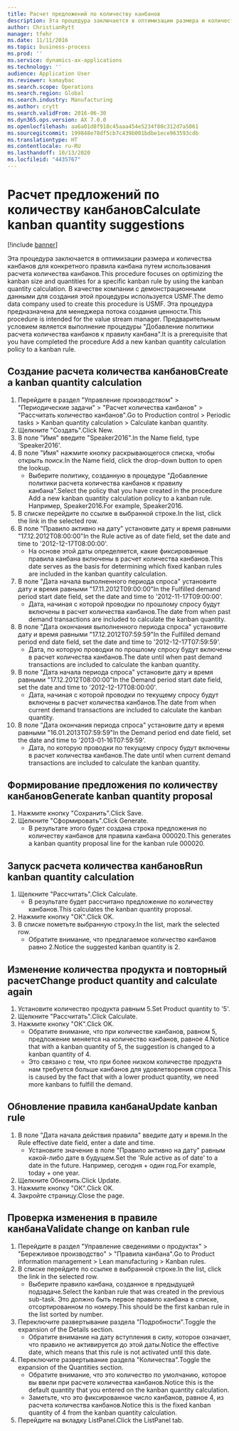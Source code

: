 ```yaml
---
title: Расчет предложений по количеству канбанов
description: Эта процедура заключается в оптимизации размера и количества канбанов для конкретного правила канбана путем использования расчета количества канбанов.
author: ChristianRytt
manager: tfehr
ms.date: 11/11/2016
ms.topic: business-process
ms.prod: ''
ms.service: dynamics-ax-applications
ms.technology: ''
audience: Application User
ms.reviewer: kamaybac
ms.search.scope: Operations
ms.search.region: Global
ms.search.industry: Manufacturing
ms.author: crytt
ms.search.validFrom: 2016-06-30
ms.dyn365.ops.version: AX 7.0.0
ms.openlocfilehash: aa6a01d8f918c45aaa454e5234f80c312d7a5061
ms.sourcegitcommit: 199848e78df5cb7c439b001bdbe1ece963593cdb
ms.translationtype: HT
ms.contentlocale: ru-RU
ms.lasthandoff: 10/13/2020
ms.locfileid: "4435767"
---
```

# <a name="calculate-kanban-quantity-suggestions"></a><span data-ttu-id="a39e4-103">Расчет предложений по количеству канбанов</span><span class="sxs-lookup"><span data-stu-id="a39e4-103">Calculate kanban quantity suggestions</span></span>

[!include [banner](../../includes/banner.md)]

<span data-ttu-id="a39e4-104">Эта процедура заключается в оптимизации размера и количества канбанов для конкретного правила канбана путем использования расчета количества канбанов.</span><span class="sxs-lookup"><span data-stu-id="a39e4-104">This procedure focuses on optimizing the kanban size and quantities for a specific kanban rule by using the kanban quantity calculation.</span></span> <span data-ttu-id="a39e4-105">В качестве компании с демонстрационными данными для создания этой процедуры используется USMF.</span><span class="sxs-lookup"><span data-stu-id="a39e4-105">The demo data company used to create this procedure is USMF.</span></span> <span data-ttu-id="a39e4-106">Эта процедура предназначена для менеджера потока создания ценности.</span><span class="sxs-lookup"><span data-stu-id="a39e4-106">This procedure is intended for the value stream manager.</span></span> <span data-ttu-id="a39e4-107">Предварительным условием является выполнение процедуры "Добавление политики расчета количества канбанов к правилу канбана".</span><span class="sxs-lookup"><span data-stu-id="a39e4-107">It is a prerequisite that you have completed the procedure Add a new kanban quantity calculation policy to a kanban rule.</span></span>


## <a name="create-a-kanban-quantity-calculation"></a><span data-ttu-id="a39e4-108">Создание расчета количества канбанов</span><span class="sxs-lookup"><span data-stu-id="a39e4-108">Create a kanban quantity calculation</span></span>
1. <span data-ttu-id="a39e4-109">Перейдите в раздел "Управление производством" > "Периодические задачи" > "Расчет количества канбанов" > "Рассчитать количество канбанов".</span><span class="sxs-lookup"><span data-stu-id="a39e4-109">Go to Production control > Periodic tasks > Kanban quantity calculation > Calculate kanban quantity.</span></span>
2. <span data-ttu-id="a39e4-110">Щелкните "Создать".</span><span class="sxs-lookup"><span data-stu-id="a39e4-110">Click New.</span></span>
3. <span data-ttu-id="a39e4-111">В поле "Имя" введите "Speaker2016".</span><span class="sxs-lookup"><span data-stu-id="a39e4-111">In the Name field, type 'Speaker2016'.</span></span>
4. <span data-ttu-id="a39e4-112">В поле "Имя" нажмите кнопку раскрывающегося списка, чтобы открыть поиск.</span><span class="sxs-lookup"><span data-stu-id="a39e4-112">In the Name field, click the drop-down button to open the lookup.</span></span>
    * <span data-ttu-id="a39e4-113">Выберите политику, созданную в процедуре "Добавление политики расчета количества канбанов к правилу канбана".</span><span class="sxs-lookup"><span data-stu-id="a39e4-113">Select the policy that you have created in the procedure Add a new kanban quantity calculation policy to a kanban rule.</span></span> <span data-ttu-id="a39e4-114">Например, Speaker2016.</span><span class="sxs-lookup"><span data-stu-id="a39e4-114">For example, Speaker2016.</span></span>  
5. <span data-ttu-id="a39e4-115">В списке перейдите по ссылке в выбранной строке.</span><span class="sxs-lookup"><span data-stu-id="a39e4-115">In the list, click the link in the selected row.</span></span>
6. <span data-ttu-id="a39e4-116">В поле "Правило активно на дату" установите дату и время равными "17.12.2012T08:00:00"</span><span class="sxs-lookup"><span data-stu-id="a39e4-116">In the Rule active as of date field, set the date and time to '2012-12-17T08:00:00'.</span></span>
    * <span data-ttu-id="a39e4-117">На основе этой даты определяется, какие фиксированные правила канбана включены в расчет количества канбанов.</span><span class="sxs-lookup"><span data-stu-id="a39e4-117">This date serves as the basis for determining which fixed kanban rules are included in the kanban quantity calculation.</span></span>  
7. <span data-ttu-id="a39e4-118">В поле "Дата начала выполненного периода спроса" установите дату и время равными "17.11.2012T09:00:00"</span><span class="sxs-lookup"><span data-stu-id="a39e4-118">In the Fulfilled demand period start date field, set the date and time to '2012-11-17T09:00:00'.</span></span>
    * <span data-ttu-id="a39e4-119">Дата, начиная с которой проводки по прошлому спросу будут включены в расчет количества канбанов.</span><span class="sxs-lookup"><span data-stu-id="a39e4-119">The date from when past demand transactions are included to calculate the kanban quantity.</span></span>  
8. <span data-ttu-id="a39e4-120">В поле "Дата окончания выполненного периода спроса" установите дату и время равными "17.12.2012T07:59:59"</span><span class="sxs-lookup"><span data-stu-id="a39e4-120">In the Fulfilled demand period end date field, set the date and time to '2012-12-17T07:59:59'.</span></span>
    * <span data-ttu-id="a39e4-121">Дата, по которую проводки по прошлому спросу будут включены в расчет количества канбанов.</span><span class="sxs-lookup"><span data-stu-id="a39e4-121">The date until when past demand transactions are included to calculate the kanban quantity.</span></span>  
9. <span data-ttu-id="a39e4-122">В поле "Дата начала периода спроса" установите дату и время равными "17.12.2012T08:00:00"</span><span class="sxs-lookup"><span data-stu-id="a39e4-122">In the Demand period start date field, set the date and time to '2012-12-17T08:00:00'.</span></span>
    * <span data-ttu-id="a39e4-123">Дата, начиная с которой проводки по текущему спросу будут включены в расчет количества канбанов.</span><span class="sxs-lookup"><span data-stu-id="a39e4-123">The date from when current demand transactions are included to calculate the kanban quantity.</span></span>  
10. <span data-ttu-id="a39e4-124">В поле "Дата окончания периода спроса" установите дату и время равными "16.01.2013T07:59:59"</span><span class="sxs-lookup"><span data-stu-id="a39e4-124">In the Demand period end date field, set the date and time to '2013-01-16T07:59:59'.</span></span>
    * <span data-ttu-id="a39e4-125">Дата, по которую проводки по текущему спросу будут включены в расчет количества канбанов.</span><span class="sxs-lookup"><span data-stu-id="a39e4-125">The date until when current demand transactions are included to calculate the kanban quantity.</span></span>  

## <a name="generate-kanban-quantity-proposal"></a><span data-ttu-id="a39e4-126">Формирование предложения по количеству канбанов</span><span class="sxs-lookup"><span data-stu-id="a39e4-126">Generate kanban quantity proposal</span></span>
1. <span data-ttu-id="a39e4-127">Нажмите кнопку "Сохранить".</span><span class="sxs-lookup"><span data-stu-id="a39e4-127">Click Save.</span></span>
2. <span data-ttu-id="a39e4-128">Щелкните "Сформировать".</span><span class="sxs-lookup"><span data-stu-id="a39e4-128">Click Generate.</span></span>
    * <span data-ttu-id="a39e4-129">В результате этого будет создана строка предложения по количеству канбанов для правила канбана 000020.</span><span class="sxs-lookup"><span data-stu-id="a39e4-129">This generates a kanban quantity proposal line for the kanban rule 000020.</span></span>  

## <a name="run-kanban-quantity-calculation"></a><span data-ttu-id="a39e4-130">Запуск расчета количества канбанов</span><span class="sxs-lookup"><span data-stu-id="a39e4-130">Run kanban quantity calculation</span></span>
1. <span data-ttu-id="a39e4-131">Щелкните "Рассчитать".</span><span class="sxs-lookup"><span data-stu-id="a39e4-131">Click Calculate.</span></span>
    * <span data-ttu-id="a39e4-132">В результате будет рассчитано предложение по количеству канбанов.</span><span class="sxs-lookup"><span data-stu-id="a39e4-132">This calculates the kanban quantity proposal.</span></span>  
2. <span data-ttu-id="a39e4-133">Нажмите кнопку "OК".</span><span class="sxs-lookup"><span data-stu-id="a39e4-133">Click OK.</span></span>
3. <span data-ttu-id="a39e4-134">В списке пометьте выбранную строку.</span><span class="sxs-lookup"><span data-stu-id="a39e4-134">In the list, mark the selected row.</span></span>
    * <span data-ttu-id="a39e4-135">Обратите внимание, что предлагаемое количество канбанов равно 2.</span><span class="sxs-lookup"><span data-stu-id="a39e4-135">Notice the suggested kanban quantity is 2.</span></span>  

## <a name="change-product-quantity-and-calculate-again"></a><span data-ttu-id="a39e4-136">Изменение количества продукта и повторный расчет</span><span class="sxs-lookup"><span data-stu-id="a39e4-136">Change product quantity and calculate again</span></span>
1. <span data-ttu-id="a39e4-137">Установите количество продукта равным 5.</span><span class="sxs-lookup"><span data-stu-id="a39e4-137">Set Product quantity to '5'.</span></span>
2. <span data-ttu-id="a39e4-138">Щелкните "Рассчитать".</span><span class="sxs-lookup"><span data-stu-id="a39e4-138">Click Calculate.</span></span>
3. <span data-ttu-id="a39e4-139">Нажмите кнопку "OК".</span><span class="sxs-lookup"><span data-stu-id="a39e4-139">Click OK.</span></span>
    * <span data-ttu-id="a39e4-140">Обратите внимание, что при количестве канбанов, равном 5, предложение меняется на количество канбанов, равное 4.</span><span class="sxs-lookup"><span data-stu-id="a39e4-140">Notice that with a kanban quantity of 5, the suggestion is changed to a kanban quantity of 4.</span></span>  
    * <span data-ttu-id="a39e4-141">Это связано с тем, что при более низком количестве продукта нам требуется больше канбанов для удовлетворения спроса.</span><span class="sxs-lookup"><span data-stu-id="a39e4-141">This is caused by the fact that with a lower product quantity, we need more kanbans to fulfill the demand.</span></span>  

## <a name="update-kanban-rule"></a><span data-ttu-id="a39e4-142">Обновление правила канбана</span><span class="sxs-lookup"><span data-stu-id="a39e4-142">Update kanban rule</span></span>
1. <span data-ttu-id="a39e4-143">В поле "Дата начала действия правила" введите дату и время.</span><span class="sxs-lookup"><span data-stu-id="a39e4-143">In the Rule effective date field, enter a date and time.</span></span>
    * <span data-ttu-id="a39e4-144">Установите значение в поле "Правило активно на дату" равным какой-либо дате в будущем.</span><span class="sxs-lookup"><span data-stu-id="a39e4-144">Set the 'Rule active as of date' to a date in the future.</span></span> <span data-ttu-id="a39e4-145">Например, сегодня + один год.</span><span class="sxs-lookup"><span data-stu-id="a39e4-145">For example, today + one year.</span></span>  
2. <span data-ttu-id="a39e4-146">Щелкните Обновить.</span><span class="sxs-lookup"><span data-stu-id="a39e4-146">Click Update.</span></span>
3. <span data-ttu-id="a39e4-147">Нажмите кнопку "OК".</span><span class="sxs-lookup"><span data-stu-id="a39e4-147">Click OK.</span></span>
4. <span data-ttu-id="a39e4-148">Закройте страницу.</span><span class="sxs-lookup"><span data-stu-id="a39e4-148">Close the page.</span></span>

## <a name="validate-change-on-kanban-rule"></a><span data-ttu-id="a39e4-149">Проверка изменения в правиле канбана</span><span class="sxs-lookup"><span data-stu-id="a39e4-149">Validate change on kanban rule</span></span>
1. <span data-ttu-id="a39e4-150">Перейдите в раздел "Управление сведениями о продуктах" > "Бережливое производство" > "Правила канбана".</span><span class="sxs-lookup"><span data-stu-id="a39e4-150">Go to Product information management > Lean manufacturing > Kanban rules.</span></span>
2. <span data-ttu-id="a39e4-151">В списке перейдите по ссылке в выбранной строке.</span><span class="sxs-lookup"><span data-stu-id="a39e4-151">In the list, click the link in the selected row.</span></span>
    * <span data-ttu-id="a39e4-152">Выберите правило канбана, созданное в предыдущей подзадаче.</span><span class="sxs-lookup"><span data-stu-id="a39e4-152">Select the kanban rule that was created in the previous sub-task.</span></span> <span data-ttu-id="a39e4-153">Это должно быть первое правило канбана в списке, отсортированном по номеру.</span><span class="sxs-lookup"><span data-stu-id="a39e4-153">This should be the first kanban rule in the list sorted by number.</span></span>  
3. <span data-ttu-id="a39e4-154">Переключите развертывание раздела "Подробности".</span><span class="sxs-lookup"><span data-stu-id="a39e4-154">Toggle the expansion of the Details section.</span></span>
    * <span data-ttu-id="a39e4-155">Обратите внимание на дату вступления в силу, которое означает, что правило не активируется до этой даты.</span><span class="sxs-lookup"><span data-stu-id="a39e4-155">Notice the effective date, which means that this rule is not activated until this date.</span></span>  
4. <span data-ttu-id="a39e4-156">Переключите развертывание раздела "Количества".</span><span class="sxs-lookup"><span data-stu-id="a39e4-156">Toggle the expansion of the Quantities section.</span></span>
    * <span data-ttu-id="a39e4-157">Обратите внимание, что это количество по умолчанию, которое вы ввели при расчете количества канбанов.</span><span class="sxs-lookup"><span data-stu-id="a39e4-157">Notice this is the default quantity that you entered on the kanban quantity calculation.</span></span>  
    * <span data-ttu-id="a39e4-158">Заметьте, что это фиксированное число канбанов, равное 4, из расчета количества канбанов.</span><span class="sxs-lookup"><span data-stu-id="a39e4-158">Notice this is the fixed kanban quantity of 4 from the kanban quantity calculation.</span></span>  
5. <span data-ttu-id="a39e4-159">Перейдите на вкладку ListPanel.</span><span class="sxs-lookup"><span data-stu-id="a39e4-159">Click the ListPanel tab.</span></span>

